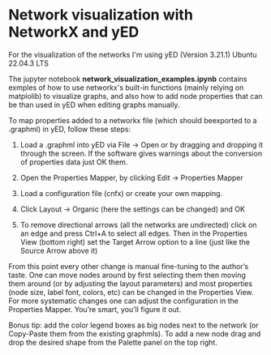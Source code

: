 # Network visualization with NetworkX and yED

For the visualization of the networks I'm using yED (Version 3.21.1) Ubuntu 22.04.3 LTS

The jupyter notebook __network_visualization_examples.ipynb__ contains exmples of how to use networkx's built-in functions (mainly relying on matplolib) to visualize graphs, and also how to add node properties that can be than used in yED when editing graphs manually. 

To map properties added to a networkx file (which should beexported to a .graphml) in yED, follow these steps: 

1. Load a .graphml into yED via File → Open or by dragging and dropping it through the screen. If the software gives warnings about the conversion of properties data just OK them. 

2. Open the Properties Mapper, by clicking Edit → Properties Mapper 

3. Load a configuration file (cnfx) or create your own mapping. 

5. Click Layout → Organic (here the settings can be changed) and OK

6. To remove directional arrows (all the networks are undirected) click on an edge and press Ctrl+A to select all edges. Then in the Properties View (bottom right) set the Target Arrow option to a line (just like the Source Arrow above it)

From this point every other change is manual fine-tuning to the author’s taste. One can move nodes around by first selecting them then moving them around (or by adjusting the layout parameters) and most properties (node size, label font, colors, etc) can be changed in the Properties View. For more systematic changes one can adjust the configuration in the Properties Mapper. You’re smart, you’ll figure it out. 

Bonus tip: add the color legend boxes as big nodes next to the network (or Copy-Paste them from the existing graphmls). To add a new node drag and drop the desired shape from the Palette panel on the top right. 
